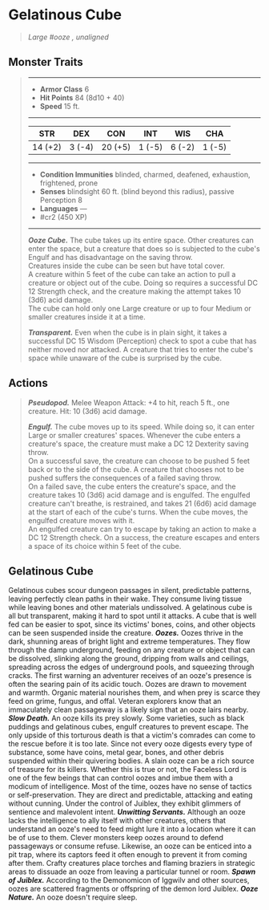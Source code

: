 # Gelatinous Cube
>*Large #ooze , unaligned*
## Monster Traits
>___
>- **Armor Class** 6
>- **Hit Points** 84 (8d10 + 40)
>- **Speed** 15 ft.
>___
>|STR|DEX|CON|INT|WIS|CHA|
>|:---:|:---:|:---:|:---:|:---:|:---:|
>|14 (+2)|3 (-4)|20 (+5)|1 (-5)|6 (-2)|1 (-5)|
>___
>- **Condition Immunities** blinded, charmed, deafened, exhaustion, frightened, prone
>- **Senses** blindsight 60 ft. (blind beyond this radius), passive Perception 8
>- **Languages** —
>- #cr2 (450 XP)
>___
>***Ooze Cube.*** The cube takes up its entire space. Other creatures can enter the space, but a creature that does so is subjected to the cube's Engulf and has disadvantage on the saving throw.  
>Creatures inside the cube can be seen but have total cover.  
>A creature within 5 feet of the cube can take an action to pull a creature or object out of the cube. Doing so requires a successful DC 12 Strength check, and the creature making the attempt takes 10 (3d6) acid damage.  
>The cube can hold only one Large creature or up to four Medium or smaller creatures inside it at a time.  
>
>***Transparent.*** Even when the cube is in plain sight, it takes a successful DC 15 Wisdom (Perception) check to spot a cube that has neither moved nor attacked. A creature that tries to enter the cube's space while unaware of the cube is surprised by the cube.  
>
## Actions
>***Pseudopod.*** Melee Weapon Attack: +4 to hit, reach 5 ft., one creature. Hit: 10 (3d6) acid damage.  
>
>***Engulf.*** The cube moves up to its speed. While doing so, it can enter Large or smaller creatures' spaces. Whenever the cube enters a creature's space, the creature must make a DC 12 Dexterity saving throw.  
>On a successful save, the creature can choose to be pushed 5 feet back or to the side of the cube. A creature that chooses not to be pushed suffers the consequences of a failed saving throw.  
>On a failed save, the cube enters the creature's space, and the creature takes 10 (3d6) acid damage and is engulfed. The engulfed creature can't breathe, is restrained, and takes 21 (6d6) acid damage at the start of each of the cube's turns. When the cube moves, the engulfed creature moves with it.  
>An engulfed creature can try to escape by taking an action to make a DC 12 Strength check. On a success, the creature escapes and enters a space of its choice within 5 feet of the cube.
## Gelatinous Cube
Gelatinous cubes scour dungeon passages in silent, predictable patterns, leaving perfectly clean paths in their wake. They consume living tissue while leaving bones and other materials undissolved.
A gelatinous cube is all but transparent, making it hard to spot until it attacks. A cube that is well fed can be easier to spot, since its victims' bones, coins, and other objects can be seen suspended inside the creature.
***Oozes.*** Oozes thrive in the dark, shunning areas of bright light and extreme temperatures. They flow through the damp underground, feeding on any creature or object that can be dissolved, slinking along the ground, dripping from walls and ceilings, spreading across the edges of underground pools, and squeezing through cracks.
The first warning an adventurer receives of an ooze's presence is often the searing pain of its acidic touch. Oozes are drawn to movement and warmth. Organic material nourishes them, and when prey is scarce they feed on grime, fungus, and offal. Veteran explorers know that an immaculately clean passageway is a likely sign that an ooze lairs nearby.
***Slow Death.***  An ooze kills its prey slowly. Some varieties, such as black puddings and gelatinous cubes, engulf creatures to prevent escape. The only upside of this torturous death is that a victim's comrades can come to the rescue before it is too late.
Since not every ooze digests every type of substance, some have coins, metal gear, bones, and other debris suspended within their quivering bodies. A slain ooze can be a rich source of treasure for its killers.
Whether this is true or not, the Faceless Lord is one of the few beings that can control oozes and imbue them with a modicum of intelligence. Most of the time, oozes have no sense of tactics or self-preservation. They are direct and predictable, attacking and eating without cunning. Under the control of Juiblex, they exhibit glimmers of sentience and malevolent intent.
***Unwitting Servants.***  Although an ooze lacks the intelligence to ally itself with other creatures, others that understand an ooze's need to feed might lure it into a location where it can be of use to them. Clever monsters keep oozes around to defend passageways or consume refuse. Likewise, an ooze can be enticed into a pit trap, where its captors feed it often enough to prevent it from coming after them. Crafty creatures place torches and flaming braziers in strategic areas to dissuade an ooze from leaving a particular tunnel or room.
***Spawn of Juiblex.***  According to the Demonomicon of Iggwilv and other sources, oozes are scattered fragments or offspring of the demon lord Juiblex.
***Ooze Nature.***  An ooze doesn't require sleep.